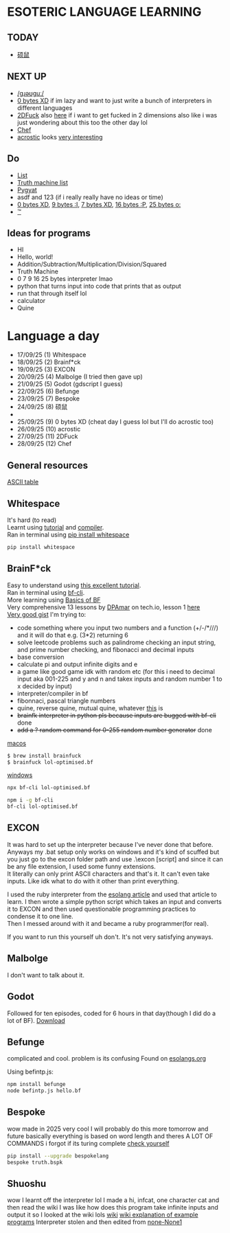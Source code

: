 # ESOTERIC LANGUAGE LEARNING

## TODAY
- [硕鼠](https://esolangs.org/wiki/%E7%A1%95%E9%BC%A0)

## NEXT UP
- [/gɹəʊguː/](https://esolangs.org/wiki//g%C9%B9%C9%99%CA%8Agu%CB%90/)
- [0 bytes XD](https://esolangs.org/wiki/0_bytes_XD) if im lazy and want to just write a bunch of interpreters in different languages
- [2DFuck](https://esolangs.org/wiki/2DFuck) also [here](https://gitlab.com/TheWastl/2DFuck) if i want to get fucked in 2 dimensions also like i was just wondering about this too the other day lol
- [Chef](https://esolangs.org/wiki/Chef)
- [acrostic](https://esolangs.org/wiki/Acrostic) looks [very interesting](https://github.com/Mercerenies/acrostic-lang)

## Do
- [List](https://esolangs.org/wiki/Esoteric_programming_language)
- [Truth machine list](https://esolangs.org/wiki/Truth-machine#-C++)  
- [Pygyat](https://github.com/shamith09/pygyat)  
- asdf and 123 (if i really really have no ideas or time)
- [0 bytes XD](https://esolangs.org/wiki/0_bytes_XD), [9 bytes :I](https://esolangs.org/wiki/9_bytes_:I), [7 bytes XD](https://esolangs.org/wiki/7_bytes_XD), [16 bytes :P](https://esolangs.org/wiki/16_bytes_:P), [25 bytes o:](https://esolangs.org/wiki/25_bytes_o:)
- [™](https://esolangs.org/wiki/%E2%84%A2)

## Ideas for programs
- HI
- Hello, world!
- Addition/Subtraction/Multiplication/Division/Squared
- Truth Machine
- 0 7 9 16 25 bytes interpreter lmao
- python that turns input into code that prints that as output
- run that through itself lol
- calculator
- Quine

# Language a day
- 17/09/25 (1) Whitespace
- 18/09/25 (2) Brainf*ck
- 19/09/25 (3) EXCON
- 20/09/25 (4) Malbolge (I tried then gave up)
- 21/09/25 (5) Godot (gdscript I guess)
- 22/09/25 (6) Befunge
- 23/09/25 (7) Bespoke
- 24/09/25 (8) 硕鼠
-  
- 25/09/25 (9) 0 bytes XD (cheat day I guess lol but I'll do acrostic too)
- 26/09/25 (10) acrostic
- 27/09/25 (11) 2DFuck
- 28/09/25 (12) Chef

## General resources
[ASCII table](https://www.ascii-code.com/)
    
## Whitespace 
It's hard (to read)   
Learnt using [tutorial](https://hackage.haskell.org/package/whitespace-0.4/src/docs/tutorial.html) and [compiler](https://naokikp.github.io/wsi/whitespace.html).  
Ran in terminal using [pip install whitespace](https://pypi.org/project/whitespace/)  
```bash
pip install whitespace
```

## BrainF*ck 
Easy to understand using [this excellent tutorial](https://saketupadhyay.medium.com/how-to-code-in-brainf-ck-without-losing-your-mind-6a8fd67b36b4).  
Ran in terminal using [bf-cli](https://github.com/aapzu/bf-cli).  
More learning using [Basics of BF](https://gist.github.com/roachhd/dce54bec8ba55fb17d3a)  
Very comprehensive 13 lessons by [DPAmar](https://tech.io/users/1962352/DPAmar) on tech.io, lesson 1 [here](https://tech.io/playgrounds/50426/getting-started-with-brainfuck/welcome)  
[Very good gist](https://gist.github.com/roachhd/dce54bec8ba55fb17d3a)
I'm trying to:  
- code something where you input two numbers and a function (+/-/*///) and it will do that e.g. (3\*2) returning 6
- solve leetcode problems such as palindrome checking an input string, and prime number checking, and fibonacci and decimal inputs
- base conversion
- calculate pi and output infinite digits and e 
- a game like good game idk with random etc (for this i need to decimal input aka 001-225 and y and n and takex inputs and random number 1 to x decided by input)
- interpreter/compiler in bf
- fibonnaci, pascal triangle numbers
- quine, reverse quine, mutual quine, whatever [this](https://codegolf.stackexchange.com/questions/63669/three-mutual-quines?rq=1) is 
- ~~brainfk interpreter in python pls because inputs are bugged with bf-cli~~ done
- ~~add a ? random command for 0-255 random number generator~~ done

[macos](https://formulae.brew.sh/formula/brainfuck)
```bash
$ brew install brainfuck
$ brainfuck lol-optimised.bf
```

[windows](https://github.com/aapzu/bf-cli)
```bash
npx bf-cli lol-optimised.bf

npm i -g bf-cli
bf-cli lol-optimised.bf
```

## EXCON
It was hard to set up the interpreter because I've never done that before. Anyways my .bat setup only works on windows and it's kind of scuffed but you just go to the excon folder path and use .\excon [script] and since it can be any file extension, I used some funny extensions.  
It literally can only print ASCII characters and that's it. It can't even take inputs. Like idk what to do with it other than print everything.  

I used the ruby interpreter from the [esolang article](https://esolangs.org/wiki/EXCON#Interpreter) and used that article to learn.
I then wrote a simple python script which takes an input and converts it to EXCON and then used questionable programming practices to condense it to one line.  
Then I messed around with it and became a ruby programmer(for real).

If you want to run this yourself uh don't. It's not very satisfying anyways.

## Malbolge
I don't want to talk about it.

## Godot
Followed for ten episodes, coded for 6 hours in that day(though I did do a lot of BF).
[Download](https://godotengine.org/download/)

## Befunge
complicated and cool. problem is its confusing
Found on [esolangs.org](https://esolangs.org/wiki/Befunge)

Using befintp.js:
```bash
npm install befunge
node befintp.js hello.bf
```

## Bespoke
wow made in 2025
very cool I will probably do this more tomorrow and future
basically everything is based on word length and theres A LOT OF COMMANDS
i forgot if its turing complete [check yourself](https://github.com/WinslowJosiah/bespokelang)

```bash
pip install --upgrade bespokelang
bespoke truth.bspk
```

## Shuoshu
wow I learnt off the interpreter lol
I made a hi, infcat, one character cat and then read the wiki
I was like how does this program take infinite inputs and output it so I looked at the wiki lols
[wiki](https://esolangs.org/wiki/%E7%A1%95%E9%BC%A0)
[wiki explanation of example programs](https://esolangs.org/wiki/A_brief_explaination_of_the_%E7%A1%95%E9%BC%A0_example_programs)
Interpreter stolen and then edited from [none-None1](https://github.com/none-None1/shuoshu/blob/main/shuoshu.py)
